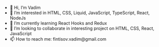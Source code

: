 <ul>
  <li>👋 Hi, I’m Vadim</li>
  <li>👀 I’m interested in HTML, CSS, Liquid, JavaScript, TypeScript, React, NodeJs</li>
  <li>🌱 I’m currently learning React Hooks and Redux</li>
  <li>💞️ I’m looking to collaborate in interesting project on HTML, CSS, React, JavaScript</li>
  <li>📫 How to reach me: fintisov.vadim@gmail.com</li>
</ul>
